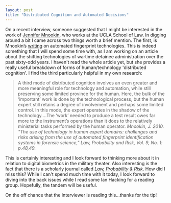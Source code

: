 ```yaml
---
layout: post
title: "Distributed Cognition and Automated Decisions"
---
```


On a recent interview, someone suggested that I might be interested in the work of [Jennifer Mnookin](http://www.law.ucla.edu/faculty/all-faculty-profiles/professors/Pages/jennifer-l-mnookin.aspx), who works at the UCLA School of Law. In digging around a bit I came across two things worth a brief mention. The first, is Mnookin’s [writing](http://lpr.oxfordjournals.org/content/9/1/47.abstract) on automated fingerprint technologies. This is indeed something that I will spend some time with, as I am working on an article about the shifting technologies of wartime detainee administration over the past sixty-odd years. I haven't read the whole article yet, but she provides a really useful breakdown of forms of human/technology 'distributed cognition'. I find the third particularly helpful in my own research:

> A third mode of distributed cognition involves an even greater and more meaningful role for technology and automation, while still preserving some limited province for the human. Here, the bulk of the ‘important’ work is done by the technological process, but the human expert still retains a degree of involvement and perhaps some limited control. In this mode, the expert operates in the shadow of the technology....The ‘work’ needed to produce a test result owes far more to the instrument’s operations than it does to the relatively ministerial tasks performed by the human operator.
> <cite>Mnookin, J. 2010. "The use of technology in human expert domains: challenges and risks arising from the use of automated fingerprint identification systems in forensic science," _Law, Probability and Risk,_ Vol. 9, No. 1: p.48,49.</cite>

This is certainly interesting and I look forward to thinking more about it in relation to digital biometrics in the military theater. Also interesting is the fact that there is a scholarly journal called [_Law, Probability & Risk_](http://lpr.oxfordjournals.org/). How did I miss this? While I can't spend much time with it today, I look forward to diving into the back issues while I read some Ian Hacking for a reading group.  Hopefully, the tandem will be useful.

On the off chance that the interviewer is reading this…thanks for the tip!
